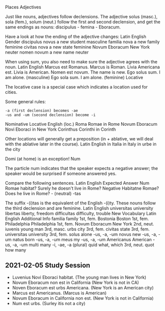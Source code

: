 Places
Adjectives

Just like nouns, adjectives follow declensions. The adjective solus (masc.), sola (fem.), solum (neut.) follow the first and second declension, and get the same endings as nouns: discipulus - femina - Eboracum.

Have a look at how the ending of the adjective changes:
Latin 	English 	Gender
discipulus novus 	a new student 	masculine
familia nova 	a new family 	feminine
civitas nova 	a new state 	feminine
Novum Eboracum 	New York 	neuter
nomen novum 	a new name 	neuter

When using sum, you also need to make sure the adjective agrees with the noun.
Latin 	English
Marcus est Romanus. 	Marcus is Roman.
Livia Americana est. 	Livia is American.
Nomen est novum. 	The name is new.
Ego solus sum. 	I am alone. (masculine)
Ego sola sum. 	I am alone. (feminine)
Locative

The locative case is a special case which indicates a location used for cities.

Some general rules:

    -a (first declension) becomes -ae
    -us and -um (second declension) become -i

Nominative 	Locative 	English (loc.)
Roma 	Romae 	in Rome
Novum Eboracum 	Novi Eboraci 	in New York
Corinthus 	Corinthi 	in Corinth

Other locations will generally get a preposition (in + ablative, we will deal with the ablative later in the course).
Latin 	English
in Italia 	in Italy
in urbe 	in the city

Domi (at home) is an exception!
Num

The particle num indicates that the speaker expects a negative answer; the speaker would be surprised if someone answered yes.

Compare the following sentences.
Latin 	English 	Expected Answer
Num Romae habitat? 	Surely he doesn't live in Rome? 	Negative
Habitatne Romae? 	Does he live in Rome? 	- (neutral)
-tas

The suffix -(i)tas is the equivalent of the English -(i)ty. These nouns follow the third declension and are feminine.
Latin 	English
universitas 	university
libertas 	liberty, freedom
difficultas 	difficulty, trouble
New Vocabulary
Latin 	English 	Additional Info
familia 	family 	1st, fem.
Bostonia 	Boston 	1st, fem.
Philadelphia 	Philadelphia 	1st, fem.
Novum Eboracum 	New York 	2nd, neut.
iuvenis 	young man 	3rd, masc.
urbs 	city 	3rd, fem.
civitas 	state 	3rd, fem.
universitas 	university 	3rd, fem.
solus 	alone 	-us, -a, -um
novus 	new 	-us, -a, -um
natus 	born 	-us, -a, -um
meus 	my 	-us, -a, -um
Americanus 	American 	-us, -a, -um
multi 	many 	-i, -ae, -a (plural)
quid 	what, which 	3rd, neut.
quot 	how many 	


## 2021-02-05 Study Session 
* Luvenius Novi Eboraci habitat. (The young man lives in New York)
* Novum Eboracum non est in California (New York is not in CA)
* Noven Eboracum est urbs Americana. (New York is an American city)
* Marcus est Americanus. (Marcus is American)
* Novum Eboracum in California non est. (New York is not in California)
* Num est urbs.  (Surley itis not a city)



